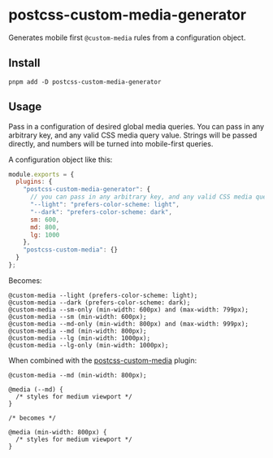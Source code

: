 # postcss-custom-media-generator

Generates mobile first `@custom-media` rules from a configuration object.

## Install

```shell
pnpm add -D postcss-custom-media-generator
```

## Usage

Pass in a configuration of desired global media queries. You can pass in any arbitrary key, and any valid CSS media query value. Strings will be passed directly, and numbers will be turned into mobile-first queries.

A configuration object like this:

```js
module.exports = {
  plugins: {
    "postcss-custom-media-generator": {
      // you can pass in any arbitrary key, and any valid CSS media query value
      "--light": "prefers-color-scheme: light",
      "--dark": "prefers-color-scheme: dark",
      sm: 600,
      md: 800,
      lg: 1000
    },
    "postcss-custom-media": {}
  }
};
```

Becomes:

```postcss
@custom-media --light (prefers-color-scheme: light);
@custom-media --dark (prefers-color-scheme: dark);
@custom-media --sm-only (min-width: 600px) and (max-width: 799px);
@custom-media --sm (min-width: 600px);
@custom-media --md-only (min-width: 800px) and (max-width: 999px);
@custom-media --md (min-width: 800px);
@custom-media --lg (min-width: 1000px);
@custom-media --lg-only (min-width: 1000px);
```

When combined with the [postcss-custom-media] plugin:

```postcss
@custom-media --md (min-width: 800px);

@media (--md) {
  /* styles for medium viewport */
}

/* becomes */

@media (min-width: 800px) {
  /* styles for medium viewport */
}
```

[postcss-custom-media]: https://github.com/csstools/postcss-plugins/tree/main/plugins/postcss-custom-media
[postcss-custom-env]: https://github.com/csstools/postcss-plugins/tree/main/plugin-packs/postcss-preset-env

